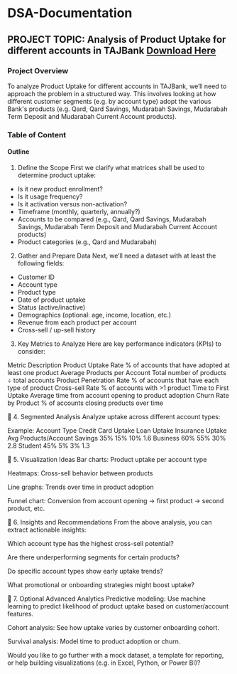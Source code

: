 # DSA-Documentation

## PROJECT TOPIC: Analysis of Product Uptake for different accounts in TAJBank [Download Here](https://tajbank.com)

### Project Overview
To analyze Product Uptake for different accounts in TAJBank, we’ll need to approach the problem in a structured way. This involves looking at how different customer segments (e.g. by account type) adopt the various Bank's products (e.g. Qard, Qard Savings, Mudarabah Savings, Mudarabah Term Deposit and Mudarabah Current Account products).

### Table of Content


#### Outline

1. Define the Scope
First we clarify what matrices shall be used to determine product uptake:

- Is it new product enrollment?
- Is it usage frequency?
- Is it activation versus non-activation?
- Timeframe (monthly, quarterly, annually?)
- Accounts to be compared (e.g., Qard, Qard Savings, Mudarabah Savings, Mudarabah Term Deposit and Mudarabah Current Account products)
- Product categories (e.g., Qard and Mudarabah)

2. Gather and Prepare Data
Next, we’ll need a dataset with at least the following fields:

- Customer ID
- Account type
- Product type
- Date of product uptake
- Status (active/inactive)
- Demographics (optional: age, income, location, etc.)
- Revenue from each product per account
- Cross-sell / up-sell history

3. Key Metrics to Analyze
Here are key performance indicators (KPIs) to consider:

Metric	Description
Product Uptake Rate	% of accounts that have adopted at least one product
Average Products per Account	Total number of products ÷ total accounts
Product Penetration Rate	% of accounts that have each type of product
Cross-sell Rate	% of accounts with >1 product
Time to First Uptake	Average time from account opening to product adoption
Churn Rate by Product	% of accounts closing products over time

🔹 4. Segmented Analysis
Analyze uptake across different account types:

Example:
Account Type	Credit Card Uptake	Loan Uptake	Insurance Uptake	Avg Products/Account
Savings	35%	15%	10%	1.6
Business	60%	55%	30%	2.8
Student	45%	5%	3%	1.3

🔹 5. Visualization Ideas
Bar charts: Product uptake per account type

Heatmaps: Cross-sell behavior between products

Line graphs: Trends over time in product adoption

Funnel chart: Conversion from account opening → first product → second product, etc.

🔹 6. Insights and Recommendations
From the above analysis, you can extract actionable insights:

Which account type has the highest cross-sell potential?

Are there underperforming segments for certain products?

Do specific account types show early uptake trends?

What promotional or onboarding strategies might boost uptake?

🔹 7. Optional Advanced Analytics
Predictive modeling: Use machine learning to predict likelihood of product uptake based on customer/account features.

Cohort analysis: See how uptake varies by customer onboarding cohort.

Survival analysis: Model time to product adoption or churn.

Would you like to go further with a mock dataset, a template for reporting, or help building visualizations (e.g. in Excel, Python, or Power BI)?








